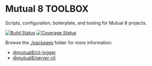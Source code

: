# Mutual 8 TOOLBOX

Scripts, configuration, boilerplate, and tooling for Mutual 8 projects.

[![Build Status](https://travis-ci.org/mutual8/toolbox.svg?branch=master&maxAge=43200)](https://travis-ci.org/mutual8/toolbox)
[![Coverage Status](https://coveralls.io/repos/github/mutual8/toolbox/badge.svg?branch=master&maxAge=43200)](https://coveralls.io/github/mutual8/toolbox?branch=master)

Browse the [./packages](https://github.com/mutual8/toolbox/tree/master/packages) folder for more information:

- [@mutual8/cli-logger](https://github.com/mutual8/toolbox/tree/master/packages/cli-logger#readme)
- [@mutual8/server-cli](https://github.com/mutual8/toolbox/tree/master/packages/server-cli#readme)
